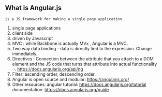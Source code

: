 ## What is Angular.js 
```
is a JS framework for making a single page application. 

```

1. single page applications
2. client side
3. driven by Javascript
4. MVC : while Backbone is actually MVx , Angular is a MVC.
5. Two way data binding - data is directly tied to the expression. Change immediately.
6. Directives : Connection between the attribute that you attach to a DOM element and the JS code that turns that attribute into actual functionality
⋅⋅. https://docs.angularjs.org/api/ng
7. Filter: ascending order, descending order.
8. Angular is open source and modular: https://angularjs.org/
9. Other resources:
angular tutorial: https://docs.angularjs.org/tutorial
documentation: https://docs.angularjs.org/guide




